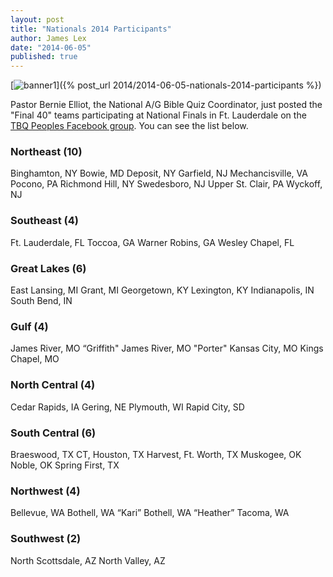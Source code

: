 ```yaml
---
layout: post
title: "Nationals 2014 Participants"
author: James Lex
date: "2014-06-05"
published: true
---
```


[![banner1](images/banner1.jpg)]({% post_url 2014/2014-06-05-nationals-2014-participants %})

Pastor Bernie Elliot, the National A/G Bible Quiz Coordinator, just posted the "Final 40" teams participating at National Finals in Ft. Lauderdale on the [TBQ Peoples Facebook group](https://www.facebook.com/groups/218515878185610/permalink/690398737663986/). You can see the list below.

### Northeast (10)

Binghamton, NY Bowie, MD Deposit, NY Garfield, NJ Mechancisville, VA Pocono, PA Richmond Hill, NY Swedesboro, NJ Upper St. Clair, PA Wyckoff, NJ

### Southeast (4)

Ft. Lauderdale, FL Toccoa, GA Warner Robins, GA Wesley Chapel, FL

### Great Lakes (6)

East Lansing, MI Grant, MI Georgetown, KY Lexington, KY Indianapolis, IN South Bend, IN

### Gulf (4)

James River, MO “Griffith" James River, MO "Porter" Kansas City, MO Kings Chapel, MO

### North Central (4)

Cedar Rapids, IA Gering, NE Plymouth, WI Rapid City, SD

### South Central (6)

Braeswood, TX CT, Houston, TX Harvest, Ft. Worth, TX Muskogee, OK Noble, OK Spring First, TX

### Northwest (4)

Bellevue, WA Bothell, WA “Kari” Bothell, WA “Heather” Tacoma, WA

### Southwest (2)

North Scottsdale, AZ North Valley, AZ

